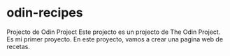 # odin-recipes
Projecto de Odin Project
Este projecto es un projecto de The Odin Project. Es mi primer proyecto. En este proyecto, vamos a crear una pagina web de recetas.